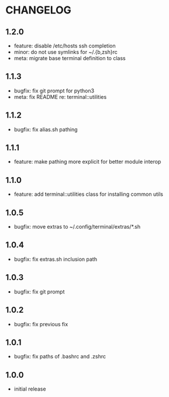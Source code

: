 # CHANGELOG

## 1.2.0
- feature: disable /etc/hosts ssh completion
- minor: do not use symlinks for ~/.{b,zsh}rc
- meta: migrate base terminal definition to class

## 1.1.3
- bugfix: fix git prompt for python3
- meta: fix README re: terminal::utilities

## 1.1.2
- bugfix: fix alias.sh pathing

## 1.1.1
- feature: make pathing more explicit for better module interop

## 1.1.0
- feature: add terminal::utilities class for installing common utils

## 1.0.5
- bugfix: move extras to ~/.config/terminal/extras/*.sh

## 1.0.4
- bugfix: fix extras.sh inclusion path

## 1.0.3
- bugfix: fix git prompt

## 1.0.2
- bugfix: fix previous fix

## 1.0.1
- bugfix: fix paths of .bashrc and .zshrc

## 1.0.0
- initial release
